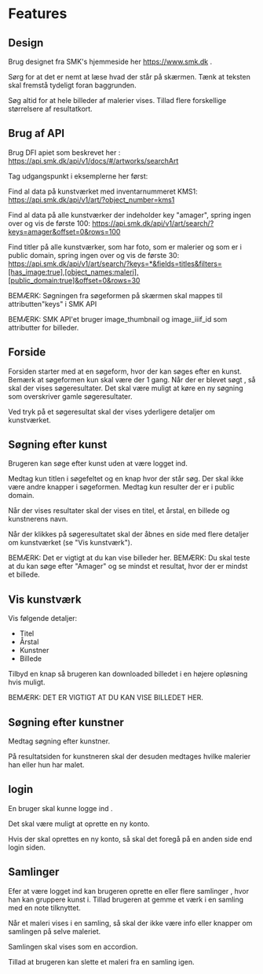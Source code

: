 
# Features

## Design

Brug designet fra SMK's hjemmeside her https://www.smk.dk .

Sørg for at det er nemt at læse hvad der står på skærmen. Tænk at teksten skal fremstå tydeligt foran baggrunden.

Søg altid for at hele billeder af malerier vises. Tillad flere forskellige størrelsere af resultatkort.


## Brug af API

Brug DFI apiet som beskrevet her : https://api.smk.dk/api/v1/docs/#/artworks/searchArt 


Tag udgangspunkt i eksemplerne her først:

Find al data på kunstværket med inventarnummeret KMS1:
https://api.smk.dk/api/v1/art/?object_number=kms1

Find al data på alle kunstværker der indeholder key "amager", spring ingen over og vis de første 100:
https://api.smk.dk/api/v1/art/search/?keys=amager&offset=0&rows=100

Find titler på alle kunstværker, som har foto, som er malerier og som er i public domain, spring ingen over og vis de første 30:
https://api.smk.dk/api/v1/art/search/?keys=*&fields=titles&filters=[has_image:true],[object_names:maleri],[public_domain:true]&offset=0&rows=30

BEMÆRK: Søgningen fra søgeformen på skærmen skal mappes til attributten"keys" i SMK API 

BEMÆRK: SMK API'et bruger image_thumbnail og image_iiif_id som attributter for billeder.

## Forside

Forsiden starter med at en søgeform, hvor der kan søges efter en kunst. Bemærk at søgeformen kun skal være der 1 gang.  Når der er blevet søgt , så skal der vises søgeresultater.  Det skal være muligt at køre en ny søgning som overskriver gamle søgeresultater.

Ved tryk på et søgeresultat skal der vises yderligere detaljer om kunstværket.

## Søgning efter kunst 

Brugeren kan søge efter kunst uden at være logget ind.

Medtag kun titlen i søgefeltet og en knap hvor der står søg. Der skal ikke være andre knapper i søgeformen. Medtag kun resulter der er i public domain.

Når der vises resultater skal der vises en titel, et årstal, en billede og kunstnerens navn. 

Når der klikkes på søgeresultatet skal der åbnes en side med flere detaljer om kunstværket (se "Vis kunstværk"). 

BEMÆRK: Det er vigtigt at du kan vise billeder her.
BEMÆRK: Du skal teste at du kan søge efter "Amager" og se mindst et resultat, hvor der er mindst et billede.  


## Vis kunstværk 

Vis følgende detaljer:

 - Titel
 - Årstal
 - Kunstner
 - Billede 

Tilbyd en knap så brugeren kan downloaded billedet i en højere opløsning hvis muligt.
 
BEMÆRK: DET ER VIGTIGT AT DU KAN VISE BILLEDET HER.


## Søgning efter kunstner

Medtag søgning efter kunstner.

På resultatsiden for kunstneren skal der desuden medtages hvilke malerier han eller hun har malet.

## login 
En bruger skal kunne  logge ind . 

Det skal være muligt at oprette en ny konto.

Hvis der skal oprettes en ny konto, så skal det foregå på en anden side end login siden.

## Samlinger
Efer at være logget ind kan brugeren oprette en eller flere samlinger , hvor han kan gruppere kunst i.  Tillad brugeren at gemme et værk i en samling med en note tilknyttet.

Når et maleri vises i en samling, så skal der ikke være info eller knapper om samlingen på selve maleriet.

Samlingen skal vises som en accordion. 


Tillad at brugeren kan slette et maleri fra en samling igen.
